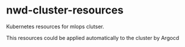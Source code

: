 # nwd-cluster-resources
Kubernetes resources for mlops clutser.

This resources could be applied automatically to the cluster by Argocd
